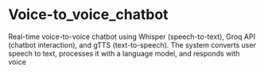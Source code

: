 # Voice-to_voice_chatbot
Real-time voice-to-voice chatbot using Whisper (speech-to-text), Groq API (chatbot interaction), and gTTS (text-to-speech). The system converts user speech to text, processes it with a language model, and responds with voice

